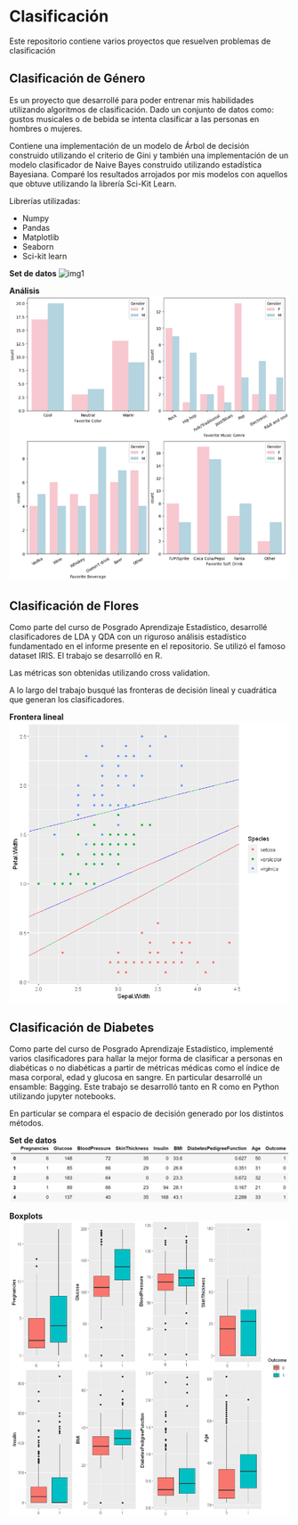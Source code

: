 # Clasificación

Este repositorio contiene varios proyectos que resuelven problemas de clasificación 

## Clasificación de Género

Es un proyecto que desarrollé para poder entrenar mis habilidades utilizando algoritmos de clasificación. Dado un conjunto de datos como: gustos musicales o de bebida se intenta clasificar a las personas en hombres o mujeres.

Contiene una implementación de un modelo de Árbol de decisión construido utilizando el criterio de Gini y también una implementación de un modelo clasificador de Naive Bayes construido utilizando estadística Bayesiana. Comparé los resultados arrojados por mis modelos con aquellos que obtuve utilizando la librería Sci-Kit Learn.

Librerías utilizadas:

* Numpy
* Pandas
* Matplotlib
* Seaborn
* Sci-kit learn

**Set de datos**
![img1](images/dataset1.png)

**Análisis**
![img1](images/graph1.png)

## Clasificación de Flores

Como parte del curso de Posgrado Aprendizaje Estadístico, desarrollé clasificadores de LDA y QDA con un riguroso análisis estadístico fundamentado en el informe presente en el repositorio. Se utilizó el famoso dataset IRIS. El trabajo se desarrolló en R. 

Las métricas son obtenidas utilizando cross validation. 

A lo largo del trabajo busqué las fronteras de decisión lineal y cuadrática que generan los clasificadores.

**Frontera lineal**
![img1](images/graph2.png)

## Clasificación de Diabetes

Como parte del curso de Posgrado Aprendizaje Estadístico, implementé varios clasificadores para hallar la mejor forma de clasificar a personas en diabéticas o no diabéticas a partir de métricas médicas como el índice de masa corporal, edad y glucosa en sangre. En particular desarrollé un ensamble: Bagging. Este trabajo se desarrolló tanto en R como en Python utilizando jupyter notebooks.

En particular se compara el espacio de decisión generado por los distintos métodos.

**Set de datos**
![img1](images/dataset2.png)

**Boxplots**
![img1](images/graph3.png)
